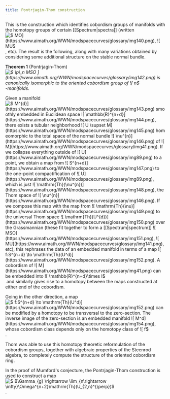 ```yaml
---
title: Pontrjagin-Thom construction
---
```


This is the construction which identifies cobordism groups of manifolds with the homotopy groups of certain [[Spectrum|spectra]] (written ![$ MO$](https://www.aimath.org/WWN/modspacecurves/glossary/img140.png), ![$ MU$](https://www.aimath.org/WWN/modspacecurves/glossary/img141.png), etc). The result is the following, along with many variations obtained by considering some additional structure on the stable normal bundle.

**Theorem 1** (Pontrjagin-Thom)    _![$ \pi_n MSO $](https://www.aimath.org/WWN/modspacecurves/glossary/img142.png) is canonically isomorphic to the oriented cobordism group of ![$ n$](https://www.aimath.org/WWN/modspacecurves/glossary/img68.png)-manifolds._

Given a manifold ![$ M^{d}$](https://www.aimath.org/WWN/modspacecurves/glossary/img143.png) smoothly embedded in Euclidean space ![$ \mathbb{R}^{n+d}$](https://www.aimath.org/WWN/modspacecurves/glossary/img144.png), there exists a tubular neighborhood ![$ U \supset M$](https://www.aimath.org/WWN/modspacecurves/glossary/img145.png) homeomorphic to the total space of the normal bundle ![$ \nu^{n}$](https://www.aimath.org/WWN/modspacecurves/glossary/img146.png) of ![$ M$](https://www.aimath.org/WWN/modspacecurves/glossary/img41.png). If we collapse everything outside of ![$ U$](https://www.aimath.org/WWN/modspacecurves/glossary/img89.png) to a point, we obtain a map from ![$ S^{n+d}$](https://www.aimath.org/WWN/modspacecurves/glossary/img147.png) to the one-point compactification of ![$ U$](https://www.aimath.org/WWN/modspacecurves/glossary/img89.png), which is just ![$ \mathrm{Th}(\nu^{n})$](https://www.aimath.org/WWN/modspacecurves/glossary/img148.png), the Thom space of ![$ \nu^{n}$](https://www.aimath.org/WWN/modspacecurves/glossary/img146.png). If we compose this map with the map from ![$ \mathrm{Th}(\nu)$](https://www.aimath.org/WWN/modspacecurves/glossary/img149.png) to the universal Thom space ![$ \mathrm{Th}(U^{d})$](https://www.aimath.org/WWN/modspacecurves/glossary/img150.png) over the Grassmannian (these fit together to form a [[Spectrum|spectrum]] ![$ MSO$](https://www.aimath.org/WWN/modspacecurves/glossary/img151.png), ![$ MU$](https://www.aimath.org/WWN/modspacecurves/glossary/img141.png), etc), this rephrases the data of an embedded manifold in terms of a map ![$ f:S^{n+d} \to \mathrm{Th}(U^d)$](https://www.aimath.org/WWN/modspacecurves/glossary/img152.png). A cobordism of ![$ M$](https://www.aimath.org/WWN/modspacecurves/glossary/img41.png) can be embedded into ![$ \mathbb{R}^{n+d}\times I$](https://www.aimath.org/WWN/modspacecurves/glossary/img153.png) and similarly gives rise to a homotopy between the maps constructed at either end of the cobordism.

Going in the other direction, a map ![$ f:S^{n+d} \to \mathrm{Th}(U^d)$](https://www.aimath.org/WWN/modspacecurves/glossary/img152.png) can be modified by a homotopy to be transversal to the zero-section. The inverse image of the zero-section is an embedded manifold ![$ M^d$](https://www.aimath.org/WWN/modspacecurves/glossary/img154.png), whose cobordism class depends only on the homotopy class of ![$ f$](https://www.aimath.org/WWN/modspacecurves/glossary/img40.png).

Thom was able to use this homotopy theoretic reformulation of the cobordism groups, together with algebraic properties of the Steenrod algebra, to completely compute the structure of the oriented cobordism ring.

In the proof of Mumford's conjecture, the Pontrjagin-Thom construction is used to construct a map ![$ B\Gamma_{g} \rightarrow \lim_{n\rightarrow
\infty}\Omega^{n+2}\mathrm{Th}(U_{2,n}^{\perp})$](https://www.aimath.org/WWN/modspacecurves/glossary/img155.png).
